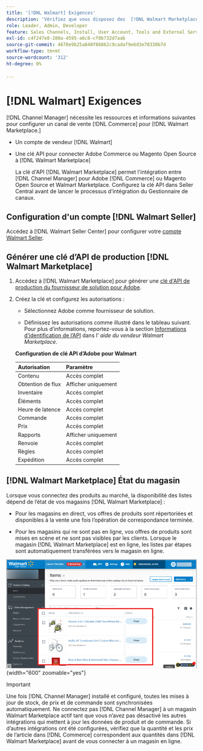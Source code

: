 ```yaml
---
title: '[!DNL Walmart] Exigences'
description: 'Vérifiez que vous disposez des  [!DNL Walmart Marketplace]informations et des ressources nécessaires pour l’intégration avec le Gestionnaire de canaux.'
role: Leader, Admin, Developer
feature: Sales Channels, Install, User Account, Tools and External Services
exl-id: c4f247e8-280a-4595-a6c8-cf8b732d7aab
source-git-commit: 4670e9b25a840f86862c9cadaf9e6d3e70330b7d
workflow-type: tm+mt
source-wordcount: '312'
ht-degree: 0%

---
```


# [!DNL Walmart] Exigences

[!DNL Channel Manager] nécessite les ressources et informations suivantes pour configurer un canal de vente [!DNL Commerce] pour [!DNL Walmart Marketplace.]

* Un compte de vendeur [!DNL Walmart]

* Une clé API pour connecter Adobe Commerce ou Magento Open Source à [!DNL Walmart Marketplace]

  La clé d&#39;API [!DNL Walmart Marketplace] permet l&#39;intégration entre [!DNL Channel Manager] pour Adobe [!DNL Commerce] ou Magento Open Source et Walmart Marketplace. Configurez la clé API dans Seller Central avant de lancer le processus d’intégration du Gestionnaire de canaux.

## Configuration d&#39;un compte [!DNL Walmart Seller]

Accédez à [!DNL Walmart Seller Center] pour configurer votre [compte Walmart Seller](https://seller.walmart.com/signup?q=&amp;origin=solution_provider&amp;src=0014M00001zivMp).

## Générer une clé d’API de production [!DNL Walmart Marketplace]

1. Accédez à [!DNL Walmart Marketplace] pour générer une [ clé d&#39;API de production du fournisseur de solution pour Adobe](https://developer.walmart.com/#preloginModal?redirectUri=https%3A%2F%2Fdeveloper.walmart.com%2Faccount%2FgenerateKey).

1. Créez la clé et configurez les autorisations :

   * Sélectionnez Adobe comme fournisseur de solution.

   * Définissez les autorisations comme illustré dans le tableau suivant. Pour plus d’informations, reportez-vous à la section [Informations d’identification de l’API](https://sellerhelp.walmart.com/seller/s/guide?article=000006422) dans l’ _aide du vendeur Walmart Marketplace_.

   **Configuration de clé API d’Adobe pour Walmart**

   | **Autorisation** | **Paramètre** |
   |----------------|-------------|
   | Contenu | Accès complet |
   | Obtention de flux | Afficher uniquement |
   | Inventaire | Accès complet |
   | Éléments | Accès complet |
   | Heure de latence | Accès complet |
   | Commande | Accès complet |
   | Prix | Accès complet |
   | Rapports | Afficher uniquement |
   | Renvoie | Accès complet |
   | Règles | Accès complet |
   | Expédition | Accès complet |

## [!DNL Walmart Marketplace] État du magasin

Lorsque vous connectez des produits au marché, la disponibilité des listes dépend de l’état de vos magasins [!DNL Walmart Marketplace] :

* Pour les magasins en direct, vos offres de produits sont répertoriées et disponibles à la vente une fois l’opération de correspondance terminée.

* Pour les magasins qui ne sont pas en ligne, vos offres de produits sont mises en scène et ne sont pas visibles par les clients. Lorsque le magasin [!DNL Walmart Marketplace] est en ligne, les listes par étapes sont automatiquement transférées vers le magasin en ligne.

![[!DNL Walmart Seller Central] produits intermédiaires](assets/walmart-seller-central-staged.png){width="600" zoomable="yes"}

>[!IMPORTANT]
>
>Une fois [!DNL Channel Manager] installé et configuré, toutes les mises à jour de stock, de prix et de commande sont synchronisées automatiquement. Ne connectez pas [!DNL Channel Manager] à un magasin Walmart Marketplace actif tant que vous n’avez pas désactivé les autres intégrations qui mettent à jour les données de produit et de commande. Si d’autres intégrations ont été configurées, vérifiez que la quantité et les prix de l’article dans [!DNL Commerce] correspondent aux quantités dans [!DNL Walmart Marketplace] avant de vous connecter à un magasin en ligne.

